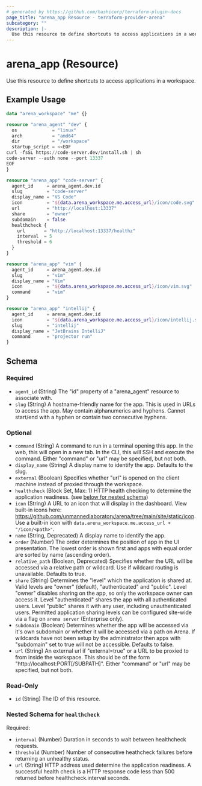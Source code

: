 ```yaml
---
# generated by https://github.com/hashicorp/terraform-plugin-docs
page_title: "arena_app Resource - terraform-provider-arena"
subcategory: ""
description: |-
  Use this resource to define shortcuts to access applications in a workspace.
---
```


# arena_app (Resource)

Use this resource to define shortcuts to access applications in a workspace.

## Example Usage

```terraform
data "arena_workspace" "me" {}

resource "arena_agent" "dev" {
  os             = "linux"
  arch           = "amd64"
  dir            = "/workspace"
  startup_script = <<EOF
curl -fsSL https://code-server.dev/install.sh | sh
code-server --auth none --port 13337
EOF
}

resource "arena_app" "code-server" {
  agent_id     = arena_agent.dev.id
  slug         = "code-server"
  display_name = "VS Code"
  icon         = "${data.arena_workspace.me.access_url}/icon/code.svg"
  url          = "http://localhost:13337"
  share        = "owner"
  subdomain    = false
  healthcheck {
    url       = "http://localhost:13337/healthz"
    interval  = 5
    threshold = 6
  }
}

resource "arena_app" "vim" {
  agent_id     = arena_agent.dev.id
  slug         = "vim"
  display_name = "Vim"
  icon         = "${data.arena_workspace.me.access_url}/icon/vim.svg"
  command      = "vim"
}

resource "arena_app" "intellij" {
  agent_id     = arena_agent.dev.id
  icon         = "${data.arena_workspace.me.access_url}/icon/intellij.svg"
  slug         = "intellij"
  display_name = "JetBrains IntelliJ"
  command      = "projector run"
}
```

<!-- schema generated by tfplugindocs -->
## Schema

### Required

- `agent_id` (String) The "id" property of a "arena_agent" resource to associate with.
- `slug` (String) A hostname-friendly name for the app. This is used in URLs to access the app. May contain alphanumerics and hyphens. Cannot start/end with a hyphen or contain two consecutive hyphens.

### Optional

- `command` (String) A command to run in a terminal opening this app. In the web, this will open in a new tab. In the CLI, this will SSH and execute the command. Either "command" or "url" may be specified, but not both.
- `display_name` (String) A display name to identify the app. Defaults to the slug.
- `external` (Boolean) Specifies whether "url" is opened on the client machine instead of proxied through the workspace.
- `healthcheck` (Block Set, Max: 1) HTTP health checking to determine the application readiness. (see [below for nested schema](#nestedblock--healthcheck))
- `icon` (String) A URL to an icon that will display in the dashboard. View built-in icons here: https://github.com/unmannedlaboratory/arena/tree/main/site/static/icon. Use a built-in icon with `data.arena_workspace.me.access_url + "/icon/<path>"`.
- `name` (String, Deprecated) A display name to identify the app.
- `order` (Number) The order determines the position of app in the UI presentation. The lowest order is shown first and apps with equal order are sorted by name (ascending order).
- `relative_path` (Boolean, Deprecated) Specifies whether the URL will be accessed via a relative path or wildcard. Use if wildcard routing is unavailable. Defaults to true.
- `share` (String) Determines the "level" which the application is shared at. Valid levels are "owner" (default), "authenticated" and "public". Level "owner" disables sharing on the app, so only the workspace owner can access it. Level "authenticated" shares the app with all authenticated users. Level "public" shares it with any user, including unauthenticated users. Permitted application sharing levels can be configured site-wide via a flag on `arena server` (Enterprise only).
- `subdomain` (Boolean) Determines whether the app will be accessed via it's own subdomain or whether it will be accessed via a path on Arena. If wildcards have not been setup by the administrator then apps with "subdomain" set to true will not be accessible. Defaults to false.
- `url` (String) An external url if "external=true" or a URL to be proxied to from inside the workspace. This should be of the form "http://localhost:PORT[/SUBPATH]". Either "command" or "url" may be specified, but not both.

### Read-Only

- `id` (String) The ID of this resource.

<a id="nestedblock--healthcheck"></a>
### Nested Schema for `healthcheck`

Required:

- `interval` (Number) Duration in seconds to wait between healthcheck requests.
- `threshold` (Number) Number of consecutive heathcheck failures before returning an unhealthy status.
- `url` (String) HTTP address used determine the application readiness. A successful health check is a HTTP response code less than 500 returned before healthcheck.interval seconds.
